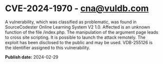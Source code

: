 # CVE-2024-1970 - cna@vuldb.com

A vulnerability, which was classified as problematic, was found in SourceCodester Online Learning System V2 1.0. Affected is an unknown function of the file /index.php. The manipulation of the argument page leads to cross site scripting. It is possible to launch the attack remotely. The exploit has been disclosed to the public and may be used. VDB-255126 is the identifier assigned to this vulnerability.

**Publish date:** 2024-02-29
